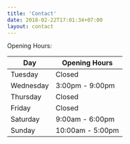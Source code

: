 ```yaml
---
title: 'Contact'
date: 2018-02-22T17:01:34+07:00
layout: contact
---
```


Opening Hours:



| Day       | Opening Hours   |
| --------- | --------------- |
| Tuesday   | Closed |
| Wednesday | 3:00pm - 9:00pm |
| Thursday  | Closed |
| Friday    | Closed |
| Saturday  | 9:00am - 6:00pm  |
| Sunday    | 10:00am - 5:00pm  |
